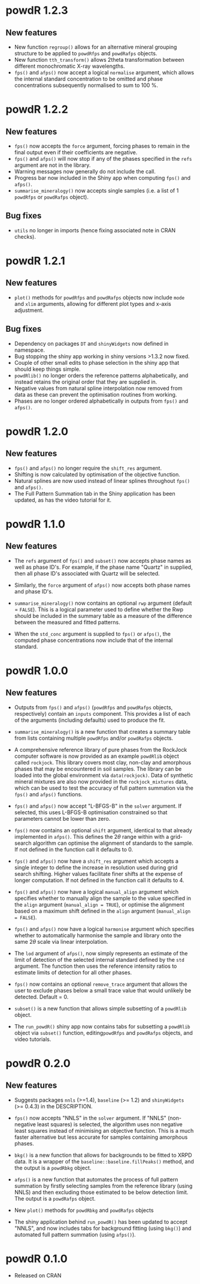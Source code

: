 # powdR 1.2.3

## New features
* New function `regroup()` allows for an alternative mineral grouping structure to be applied to
  `powdRfps` and `powdRafps` objects.
* New function `tth_transform()` allows 2theta transformation between different monochromatic X-ray
  wavelengths.
* `fps()` and `afps()` now accept a logical `normalise` argument, which allows the internal standard
  concentration to be omitted and phase concentrations subsequently normalised to sum to 100 %.

# powdR 1.2.2

## New features
* `fps()` now accepts the `force` argument, forcing phases to remain in the final output even if their
  coefficients are negative.
* `fps()` and `afps()` will now stop if any of the phases specified in the `refs` argument are not
  in the library.
* Warning messages now generally do not include the call.
* Progress bar now included in the Shiny app when computing `fps()` and `afps()`.
* `summarise_mineralogy()` now accepts single samples (i.e. a list of 1 `powdRfps` or `powdRafps` object).

## Bug fixes
* `utils` no longer in imports (hence fixing associated note in CRAN checks).

# powdR 1.2.1

## New features
* `plot()` methods for `powdRfps` and `powdRafps` objects now include `mode`
  and `xlim` arguments, allowing for different plot types and x-axis adjustment.

## Bug fixes
* Dependency on packages `DT` and `shinyWidgets` now defined in namespace.
* Bug stopping the shiny app working in shiny versions >1.3.2 now fixed.
* Couple of other small edits to phase selection in the shiny app that should
  keep things simple.
* `powdRlib()` no longer orders the reference patterns alphabetically, and instead
  retains the original order that they are supplied in.
* Negative values from natural spline interpolation now removed from data as these
  can prevent the optimisation routines from working.
* Phases are no longer ordered alphabetically in outputs from `fps()` and `afps()`.

# powdR 1.2.0

## New features
* `fps()` and `afps()` no longer require the `shift_res` argument.
* Shifting is now calculated by optimisation of the objective function.
* Natural splines are now used instead of linear splines throughout `fps()` and `afps()`.
* The Full Pattern Summation tab in the Shiny application has been updated, as has the video
  tutorial for it.

# powdR 1.1.0

## New features
* The `refs` argument of `fps()` and `subset()` now accepts phase names as well as phase ID's. For example, if
  the phase name "Quartz" in supplied, then all phase ID's associated with Quartz will be selected.
  
* Similarly, the `force` argument of `afps()` now accepts both phase names and phase ID's.

* `summarise_mineralogy()` now contains an optional `rwp` argument (default = `FALSE`). This is a logical
  parameter used to define whether the Rwp should be included in the summary table as a measure of the
  difference between the measured and fitted patterns.
  
* When the `std_conc` argument is supplied to `fps()` or `afps()`, the computed phase concentrations now
  include that of the internal standard.

# powdR 1.0.0

## New features
*  Outputs from `fps()` and `afps()` (`powdRfps` and `powdRafps` objects, respectively) contain
   an `inputs` component. This provides a list of each of the arguments (including defaults) used to
   produce the fit.

*  `summarise_mineralogy()` is a new function that creates a summary table from lists containing
   multiple `powdRfps` and/or `powdRafps` objects.

*  A comprehensive reference library of pure phases from the RockJock computer software is now
   provided as an example `powdRlib` object called `rockjock`. This library covers most clay,
   non-clay and amorphous phases that may be encountered in soil samples. The library can be
   loaded into the global environment via `data(rockjock)`. Data of synthetic mineral mixtures
   are also now provided in the `rockjock_mixtures` data, which can be used to test the accuracy
   of full pattern summation via the `fps()` and `afps()` functions. 

*  `fps()` and `afps()` now accept "L-BFGS-B" in the `solver` argument. If selected, this uses
   L-BFGS-B optimisation constrained so that parameters cannot be lower than zero.

*  `fps()` now contains an optional `shift` argument, identical to that already implemented in
   `afps()`. This defines the 2$\theta$ range within with a grid-search algorithm can optimise the
    alignment of standards to the sample. If not defined in the function call it defaults to 0.
    
*  `fps()` and `afps()` now have a `shift_res` argument which accepts a single integer to define
   the increase in resolution used during grid search shifting. Higher values facilitate finer
   shifts at the expense of longer computation. If not defined in the function call it defaults
   to 4.
   
*  `fps()` and `afps()` now have a logical `manual_align` argument which specifies whether to
   manually align the sample to the value specified in the `align` argument (`manual_align = TRUE`),
   or optimise the alignment based on a maximum shift defined in the `align` argument 
   (`manual_align = FALSE`).
   
*  `fps()` and `afps()` now have a logical `harmonise` argument which specifies whether to
   automatically harmonise the sample and library onto the same 2$\theta$ scale via linear interpolation.

*  The `lod` argument of `afps()`, now simply represents an estimate of the limit of detection of
   the selected internal standard defined by the `std` argument. The function then uses the reference
   intensity ratios to estimate limits of detection for all other phases.
   
*  `fps()` now contains an optional `remove_trace` argument that allows the user to exclude phases
   below a small trace value that would unlikely be detected. Default = 0.

*  `subset()` is a new function that allows simple subsetting of a `powdRlib` object.

*  The `run_powdR()` shiny app now contains tabs for subsetting a `powdRlib` object via `subset()`
   function, editing`powdRfps` and `powdRafps` objects, and video tutorials.
   
# powdR 0.2.0

## New features

*   Suggests packages `nnls` (>=1.4), `baseline` (>= 1.2) and `shinyWidgets` (>= 0.4.3) in
    the DESCRIPTION.

*   `fps()` now accepts "NNLS" in the `solver` argument. If "NNLS" (non-negative least
    squares) is selected, the algorithm uses non negative least squares instead of
    minimising an objective function. This is a much faster alternative but less
    accurate for samples containing amorphous phases.
    
*   `bkg()` is a new function that allows for backgrounds to be fitted to XRPD data.
    It is a wrapper of the `baseline::baseline.fillPeaks()` method, and the output is
    a `powdRbkg` object.
    
*   `afps()` is a new function that automates the process of full pattern
    summation by firstly selecting samples from the reference library (using NNLS) and
    then excluding those estimated to be below detection limit. The output is a `powdRafps`
    object.
    
*   New `plot()` methods for `powdRbkg` and `powdRafps` objects 
    
*   The shiny application behind `run_powdR()` has been updated to accept "NNLS", and
    now includes tabs for background fitting (using `bkg()`) and automated full pattern
    summation (using `afps()`).
    
# powdR 0.1.0

*   Released on CRAN
